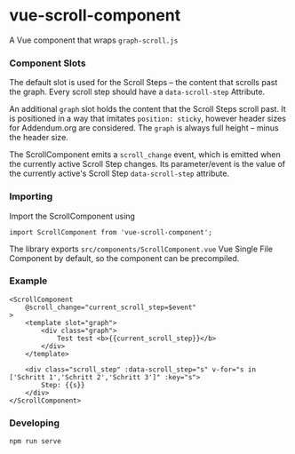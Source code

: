 # vue-scroll-component

A Vue component that wraps `graph-scroll.js`

### Component Slots

The default slot is used for the Scroll Steps – the content that scrolls past the graph.
Every scroll step should have a `data-scroll-step` Attribute.

An additional `graph` slot holds the content that the Scroll Steps scroll past. It is positioned in a way that imitates `position: sticky`,
however header sizes for Addendum.org are considered. The `graph` is always full height – minus the header size.

The ScrollComponent emits a `scroll_change` event, which is emitted when the currently active Scroll Step changes. Its parameter/event is the value of the currently active's Scroll Step `data-scroll-step` attribute.

### Importing
Import the ScrollComponent using
```
import ScrollComponent from 'vue-scroll-component';
```
The library exports `src/components/ScrollComponent.vue` Vue Single File Component by default, so the component can be precompiled.

### Example
```
<ScrollComponent
    @scroll_change="current_scroll_step=$event"
>
    <template slot="graph">
        <div class="graph">
            Test test <b>{{current_scroll_step}}</b>
        </div>
    </template>

    <div class="scroll_step" :data-scroll_step="s" v-for="s in ['Schritt 1','Schritt 2','Schritt 3']" :key="s">
        Step: {{s}}
    </div>
</ScrollComponent>
```

### Developing
```
npm run serve
```
